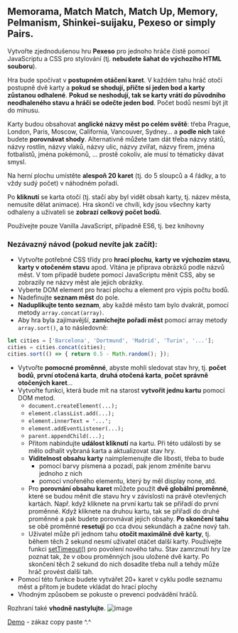 ## Memorama, Match Match, Match Up, Memory, Pelmanism, Shinkei-suijaku, Pexeso or simply Pairs.

Vytvořte zjednodušenou hru **Pexeso** pro jednoho hráče čistě pomocí JavaScriptu a CSS pro stylování (tj. **nebudete šahat do výchozího HTML souboru**). 

Hra bude spočívat v **postupném otáčení karet**. V každém tahu hráč otočí postupně dvě karty a **pokud se shodují, přičte si jeden bod a karty zůstanou odhalené**. **Pokud se neshodují, tak se karty vrátí do původního neodhaleného stavu a hráči se odečte jeden bod**. Počet bodů nesmí být jít do minusu. 

Karty budou obsahovat **anglické názvy měst po celém světě**: třeba Prague, London, Paris, Moscow, California, Vancouver, Sydney... a **podle nich** také budete **porovnávat shody**. Alternativně můžete tam dát třeba názvy států, názvy rostlin, názvy vlaků, názvy ulic, názvy zvířat, názvy firem, jména fotbalistů, jména pokémonů, ... prostě cokoliv, ale musí to tématicky dávat smysl.

Na herní plochu umístěte **alespoň 20 karet** (tj. do 5 sloupců a 4 řádky, a to vždy sudý počet) v náhodném pořadí. 

Po **kliknutí** se karta otočí (tj. stačí aby byl vidět obsah karty, tj. název města, nemusíte dělat animace). Hra skončí ve chvíli, kdy jsou všechny karty odhaleny a uživateli se **zobrazí celkový počet bodů**. 

Používejte pouze Vanilla JavaScript, případně ES6, tj. bez knihovny



### Nezávazný návod (pokud nevíte jak začít):

- Vytvořte potřebné CSS třídy pro **hrací plochu**, **karty ve výchozím stavu**, **karty v otočeném stavu** apod. Vítána je příprava obrázků podle názvů měst. V tom případě budete pomocí JavaScriptu měnit CSS, aby se zobrazily ne názvy měst ale jejich obrázky.
- Vyberte DOM element pro hrací plochu a element pro výpis počtu bodů.
- Nadefinujte **seznam měst** do pole.
- **Naduplikujte tento seznam**, aby každé město tam bylo dvakrát, pomocí metody `array.concat(array)`. 
- Aby hra byla zajímavější, **zamíchejte pořadí měst** pomocí array metody `array.sort()`, a to následovně:
```js
let cities = ['Barcelona', 'Dortmund', 'Madrid', 'Turin', '...'];
cities = cities.concat(cities);
cities.sort(() => { return 0.5 - Math.random(); });
```
- Vytvořte **pomocné proměnné**, abyste mohli sledovat stav hry, tj. **počet bodů**, **první otočená karta**, **druhá otočená karta**, **počet správně otočených karet**...
- Vytvořte funkci, která bude mít na starost **vytvořit jednu kartu** pomocí DOM metod.
  - `document.createElement(...);`
  - `element.classList.add(...);`
  - `element.innerText = '...';`
  - `element.addEventListener(...);`
  - `parent.appendChild(...);`
  - Přitom nabindujte **událost kliknutí** na kartu. Při této události by se mělo odhalit vybraná karta a aktualizovat stav hry.
  - **Viditelnost obsahu karty** naimplemenujte dle libosti, třeba to bude
    - pomocí barvy písmena a pozadí, pak jenom změníte barvu jednoho z nich
    - pomocí vnořeného elementu, který by měl display none, atd.
  - Pro **porovnání obsahu karet** můžete použít **dvě globální proměnné**, které se budou měnit dle stavu hry v závislosti na právě otevřených kartách. Např. když kliknete na první kartu tak se přiřadí do první proměnné. Když kliknete na druhou kartu, tak se přiřadí do druhé proměnné a pak budete porovnávat jejich obsahy. **Po skončení tahu** se obě proměnné **resetují** po cca dvou sekundách a začne nový tah.
  - Uživatel může při jednom tahu **otočit maximálně dvě karty**, tj. během těch 2 sekund nesmí uživatel otáčet další karty. Používejte funkci [setTimeout()](https://www.w3schools.com/jsref/met_win_settimeout.asp) pro povolení nového tahu. Stav zamrznutí hry lze poznat tak, že v obou proměnných jsou uložené dvě karty. Po skončení těch 2 sekund do nich dosadíte třeba null a tehdy může hráč provést další tah.
- Pomocí této funkce budete vytvářet 20+ karet v cyklu podle seznamu měst a přitom je budete vkládat do hrací plochy
- Vhodným způsobem se pokuste o prevenci podvádění hráčů.

Rozhraní také **vhodně nastylujte**.
![image](https://user-images.githubusercontent.com/20724910/48949139-3e2a4f00-ef37-11e8-8b8e-138c87e47704.png)

[Demo](https://fcp.vse.cz/4IZ268/2018-2019-ZS/www/nguv03/homework-07/solution/index.html) - zákaz copy paste ^.^
